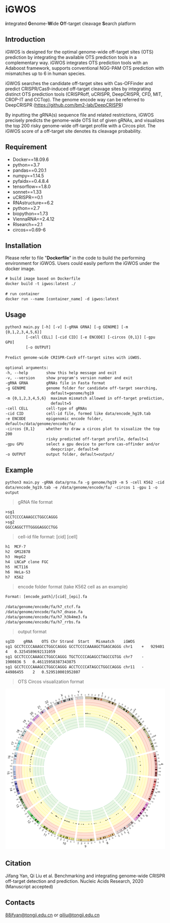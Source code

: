 # iGWOS
**i**ntegrated **G**enome-**W**ide **O**ff-target cleavage **S**earch platform

## Introduction
iGWOS is designed for the optimal genome-wide off-target sites (OTS) prediction by integrating the available OTS prediction tools in a complementary way. iGWOS integrates OTS prediction tools with an Adaboost framework, supports conventional NGG-PAM OTS prediction with mismatches up to 6 in human species.


iGWOS searches the candidate off-target sites with Cas-OFFinder and predict CRISPR/Cas9-induced off-target cleavage sites by integrating distinct OTS prediction tools (CRISPRoff, uCRISPR, DeepCRISPR, CFD, MIT, CROP-IT and CCTop).
The genome encode way can be referred to DeepCRISPR (https://github.com/bm2-lab/DeepCRISPR)

By inputting the gRNA(s) sequence file and related restrictions, iGWOS precisely predicts the genome-wide OTS list of given gRNAs, and visualizes the top 200 risky genome-wide off-target profile with a Circos plot. The iGWOS score of a off-target site denotes its cleavage probability.

## Requirement
* Docker==18.09.6
* python==3.7   
* pandas==0.20.1  
* numpy==1.14.5   
* pyfaidx==0.4.8.4    
* tensorflow==1.8.0  
* sonnet==1.33
* uCRISPR==0.1
* RNAstructure==6.2
* python==2.7
* biopython==1.73
* ViennaRNA==2.4.12
* RIsearch==2.1
* circos==0.69-6


## Installation
Please refer to file "**Dockerfile**" in the code to build the performing environment for iGWOS. Users could easily perform the iGWOS under the docker image.
    
    # build image based on Dockerfile
    docker build -t igwos:latest ./

    # run container
    docker run --name [container_name] -d igwos:latest

## Usage
    python3 main.py [-h] [-v] [-gRNA GRNA] [-g GENOME] [-m {0,1,2,3,4,5,6}]
             [-cell CELL] [-cid CID] [-e ENCODE] [-circos {0,1}] [-gpu GPU]
             [-o OUTPUT]

    Predict genome-wide CRISPR-Cas9 off-target sites with iGWOS.

    optional arguments:
    -h, --help        show this help message and exit
    -v, --version     show program's version number and exit
    -gRNA GRNA        gRNAs file in Fasta format
    -g GENOME         genome folder for candidate off-target searching,
                        default=genome/hg19
    -m {0,1,2,3,4,5,6}  maximum mismatch allowed in off-target prediction,
                        default=5
    -cell CELL        cell-type of gRNAs
    -cid CID          cell-id file, formed like data/encode_hg19.tab
    -e ENCODE         epigenomic encode folder, default=/data/genome/encode/fa/
    -circos {0,1}     whether to draw a circos plot to visualize the top 200
                      risky predicted off-target profile, default=1
    -gpu GPU          select a gpu device to perform cas-offinder and/or
                        deepcrispr, default=0
    -o OUTPUT         output folder, default=output/
      
## Example  
    
    python3 main.py -gRNA data/grna.fa -g genome/hg19 -m 5 -cell K562 -cid data/encode_hg19.tab -e /data/genome/encode/fa/ -circos 1 -gpu 1 -o output

> gRNA file format     

    >sg1
    GCCTCCCCAAAGCCTGGCCAGGG
    >sg2
    GGCCAGGCTTTGGGGAGGCCTGG

> cell-id file format: [cid] [cell]
    
    h1	MCF-7
    h2	GM12878
    h3	HepG2
    h4	LNCaP clone FGC
    h5	HCT116
    h6	HeLa-S3
    h7	K562

> encode folder format (take K562 cell as an example)

    Format: [encode_path]/[cid]_[epi].fa
    
    /data/genome/encode/fa/h7_ctcf.fa
    /data/genome/encode/fa/h7_dnase.fa
    /data/genome/encode/fa/h7_h3k4me3.fa
    /data/genome/encode/fa/h7_rrbs.fa
    
> output format

    sgID	gRNA	OTS	Chr	Strand	Start	Mismatch	iGWOS
    sg1	GCCTCCCCAAAGCCTGGCCAGGG	GCCTCCCCAAAAGCTGAGCAGGG	chr1	+	929401	4	0.3254589692131059
    sg1	GCCTCCCCAAAGCCTGGCCAGGG	TGCTCCCCAGAGCCTAGCCGTGG	chr7	-	1900836	5	0.46115958387343875
    sg1	GCCTCCCCAAAGCCTGGCCAGGG	ACCTCCCCATAGCCTGGCCAGGG	chr11	-	44986455	2	0.529510001952807
 
> OTS Circos visualization format 

 ![off-target profile](output/circos_igwos.svg) 
    
## Citation

Jifang Yan, Qi Liu et al. Benchmarking and integrating genome-wide CRISPR off-target detection and prediction. Nucleic Acids Research, 2020 (Manuscript accepted)


## Contacts

[88jfyan@tongji.edu.cn](88jfyan@tongji.edu.cn) or [qiliu@tongji.edu.cn](qiliu@tongji.edu.cn)

